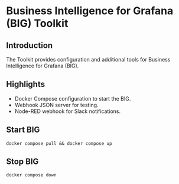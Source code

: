 # Business Intelligence for Grafana (BIG) Toolkit

## Introduction

The Toolkit provides configuration and additional tools for Business Intelligence for Grafana (BIG).

## Highlights

- Docker Compose configuration to start the BIG.
- Webhook JSON server for testing.
- Node-RED webhook for Slack notifications.

## Start BIG

```
docker compose pull && docker compose up
```

## Stop BIG

```
docker compose down
```